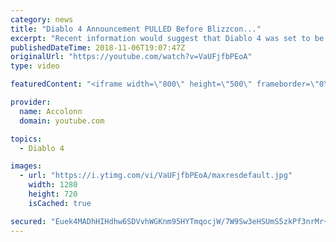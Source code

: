 ```yaml
---
category: news
title: "Diablo 4 Announcement PULLED Before Blizzcon..."
excerpt: "Recent information would suggest that Diablo 4 was set to be announced at Blizzcon but ended being pulled after developers couldn't commit to the current ..."
publishedDateTime: 2018-11-06T19:07:47Z
originalUrl: "https://youtube.com/watch?v=VaUFjfbPEoA"
type: video

featuredContent: "<iframe width=\"800\" height=\"500\" frameborder=\"0\" src=\"https://www.youtube.com/embed/VaUFjfbPEoA\" allow=\"accelerometer; autoplay; encrypted-media; gyroscope; picture-in-picture\" allowfullscreen></iframe>"

provider:
  name: Accolonn
  domain: youtube.com

topics:
  - Diablo 4

images:
  - url: "https://i.ytimg.com/vi/VaUFjfbPEoA/maxresdefault.jpg"
    width: 1280
    height: 720
    isCached: true

secured: "Euek4MADhHIHdhw6SDVvhWGKnm95HYTmqocjW/7W9Sw3eHSUmS5zkPf3nrMr+Fr50XFOvakSroLkKVToWkTtf+Tf+xkm4Pxp8iP/+iHmFCTQTpdLMqNOsINwNgAFoZlsBxtGuskx5TpNzvTIv6l64KMF1jXb74kvvgLBKsdtRKnGTeuxJNZ3ExaI9zG+hhk9RAdzfD7w7HHYxYDa2zzy/LgJnhRgZTbDs1iCTiTovon5zIGGkP0MruaaF2hEwh0pNY1RSPktzn3JCguAuk/E5FatCNE5K9Stwm2KPl5UaK2ywV0m+bhzBfoQmAAuD3fDtj65jriBChVai/g6Cy24OzEJyMPdj9d9w2PEr9XLAtpUUm0j+QnFFDoK6uJloeQXhXgTfGJiy7nvRoQqgWn8SMBPnwkbc3omGkJDaGRvwI9RTlaqMB3NhBidmCpNFCGG;dYs2tPBrCXySR/q1aPQmQA=="
---
```


